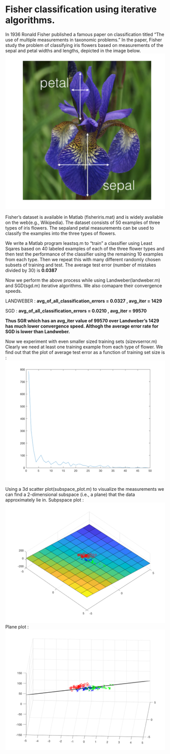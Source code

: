 # Fisher classification using iterative algorithms.

In 1936 Ronald Fisher published a famous paper on classification titled “The use of multiple measurements in taxonomic problems.”  In the paper, Fisher study the problem of classifying iris flowers based on measurements of the sepal and petal widths and lengths, depicted in the image below.
![alt text](https://github.com/tarunbansal/Machine-Learning/blob/master/Fisher/img/fisher.png)

Fisher’s dataset is available in Matlab (fisheriris.mat) and is widely available on the web(e.g., Wikipedia).  The dataset consists of 50 examples of three types of iris flowers.  The sepaland petal measurements can be used to classify the examples into the three types of flowers.

We write a Matlab program leastsq.m to “train” a classifier using Least Sqares based on 40 labeled examples of each of the three flower types and then test the performance of the classifier using the remaining 10 examples from each type. Then we repeat this with many different randomly chosen subsets of training and test. The average test error (number of mistakes divided by 30) is **0.0387**

Now we perform the above process while using Landweber(landweber.m) and SGD(sgd.m) iterative algorithms. We also comapare their convergence speeds.

LANDWEBER : **avg_of_all_classification_errors = 0.0327 , avg_iter = 1429**

SGD : **avg_of_all_classification_errors = 0.0210 , avg_iter = 99570**

**Thus SGR which has an avg_iter value of 99570 over Landweber’s 1429 has much lower convergence speed. Althogh the average error rate for SGD is lower than Landweber.**

Now we experiment with even smaller sized training sets (sizevserror.m) Clearly we need at least one training example  from  each  type  of  flower. We find out that the plot  of  average  test  error as  a  function  of training set size is :
![alt text](https://github.com/tarunbansal/Machine-Learning/blob/master/Fisher/img/sizevserror.png)

Using a 3d scatter plot(subspace_plot.m) to visualize the measurements we can find a 2-dimensional subspace (i.e., a plane) that the data approximately lie in. Subpspace plot :
![alt text](https://github.com/tarunbansal/Machine-Learning/blob/master/Fisher/img/3dplot.png)
Plane plot : 
![alt text](https://github.com/tarunbansal/Machine-Learning/blob/master/Fisher/img/plane.png)
